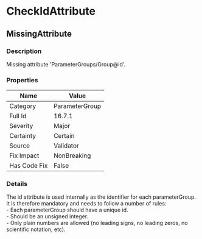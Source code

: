 ﻿---  
uid: Validator_16_7_1  
---

# CheckIdAttribute

## MissingAttribute

### Description

Missing attribute 'ParameterGroups\/Group@id'.

### Properties

| Name         | Value          |
| ------------ | -------------- |
| Category     | ParameterGroup |
| Full Id      | 16.7.1         |
| Severity     | Major          |
| Certainty    | Certain        |
| Source       | Validator      |
| Fix Impact   | NonBreaking    |
| Has Code Fix | False          |

### Details

The id attribute is used internally as the identifier for each parameterGroup.  
It is therefore mandatory and needs to follow a number of rules:  
\- Each parameterGroup should have a unique id.  
\- Should be an unsigned integer.  
\- Only plain numbers are allowed (no leading signs, no leading zeros, no scientific notation, etc).
